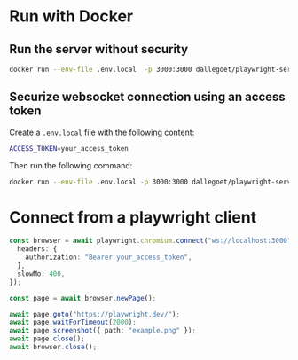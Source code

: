 # Run with Docker

## Run the server without security

```bash
docker run --env-file .env.local  -p 3000:3000 dallegoet/playwright-server
```

## Securize websocket connection using an access token

Create a `.env.local` file with the following content:

```bash
ACCESS_TOKEN=your_access_token
```

Then run the following command:

```bash
docker run --env-file .env.local -p 3000:3000 dallegoet/playwright-server
```

# Connect from a playwright client

```typescript
const browser = await playwright.chromium.connect("ws://localhost:3000", {
  headers: {
    authorization: "Bearer your_access_token",
  },
  slowMo: 400,
});

const page = await browser.newPage();

await page.goto("https://playwright.dev/");
await page.waitForTimeout(2000);
await page.screenshot({ path: "example.png" });
await page.close();
await browser.close();
```
